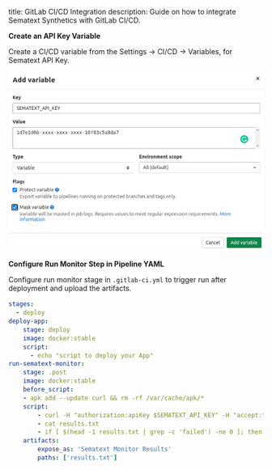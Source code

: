 title: GitLab CI/CD Integration
description: Guide on how to integrate Sematext Synthetics with GitLab CI/CD.

**Create an API Key Variable**

Create a CI/CD variable from the Settings -> CI/CD -> Variables, for Sematext API Key.

<img
  class="content-modal-image"
  alt="CI/CD GitLab Secret"
  src="../../images/synthetics/ci-cd-gitlab-secret.png"
  title="Add Secret in GitLab"
/>

**Configure Run Monitor Step in Pipeline YAML**

Configure run monitor stage in `.gitlab-ci.yml` to trigger run after deployment and upload the artifacts.

```yaml
stages:
  - deploy
deploy-app:
    stage: deploy
    image: docker:stable
    script:
      - echo "script to deploy your App"
run-sematext-monitor:
    stage: .post
    image: docker:stable
    before_script:
    - apk add --update curl && rm -rf /var/cache/apk/*
    script:
        - curl -H "authorization:apiKey $SEMATEXT_API_KEY" -H "accept:text/plain" -H "content-type:application/json" -s -X POST -d "[{\"monitorId\":276}]" https://apps.sematext.com/synthetics-api/api/v3/apps/12345/monitors/runs > results.txt
        - cat results.txt
        - if [ $(head -1 results.txt | grep -c 'failed') -ne 0 ]; then exit 1; fi
    artifacts:
        expose_as: 'Sematext Monitor Results'
        paths: ['results.txt']
```